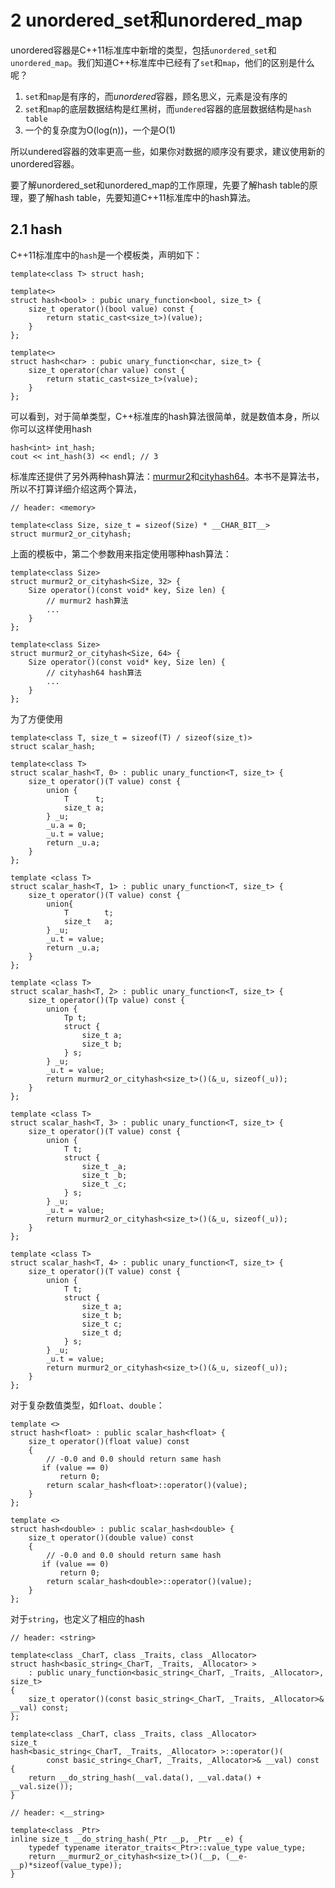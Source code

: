# 2 unordered_set和unordered_map

unordered容器是C++11标准库中新增的类型，包括`unordered_set`和`unordered_map`。我们知道C++标准库中已经有了`set`和`map`，他们的区别是什么呢？

1. `set`和`map`是有序的，而*unordered*容器，顾名思义，元素是没有序的
2. `set`和`map`的底层数据结构是红黑树，而`undered`容器的底层数据结构是`hash table`
3. 一个的复杂度为O(log(n))，一个是O(1)

所以undered容器的效率更高一些，如果你对数据的顺序没有要求，建议使用新的unordered容器。

要了解unordered_set和unordered_map的工作原理，先要了解hash table的原理，要了解hash table，先要知道C++11标准库中的hash算法。

## 2.1 hash

C++11标准库中的`hash`是一个模板类，声明如下：

```
template<class T> struct hash;

template<>
struct hash<bool> : pubic unary_function<bool, size_t> {
    size_t operator()(bool value) const {
        return static_cast<size_t>)(value);
    }
};

template<>
struct hash<char> : pubic unary_function<char, size_t> {
    size_t operator(char value) const {
        return static_cast<size_t>(value);
    }
};
```

可以看到，对于简单类型，C++标准库的hash算法很简单，就是数值本身，所以你可以这样使用hash

```
hash<int> int_hash;
cout << int_hash(3) << endl; // 3
```

标准库还提供了另外两种hash算法：[murmur2](https://en.wikipedia.org/wiki/MurmurHash)和[cityhash64](https://github.com/google/cityhash)。本书不是算法书，所以不打算详细介绍这两个算法，

```
// header: <memory>

template<class Size, size_t = sizeof(Size) * __CHAR_BIT__>
struct murmur2_or_cityhash;
```

上面的模板中，第二个参数用来指定使用哪种hash算法：

```
template<class Size>
struct murmur2_or_cityhash<Size, 32> {
    Size operator()(const void* key, Size len) {
        // murmur2 hash算法
        ...
    }
};

template<class Size>
struct murmur2_or_cityhash<Size, 64> {
    Size operator()(const void* key, Size len) {
        // cityhash64 hash算法
        ...
    }
};
```

为了方便使用

```
template<class T, size_t = sizeof(T) / sizeof(size_t)>
struct scalar_hash;

template<class T>
struct scalar_hash<T, 0> : public unary_function<T, size_t> {
    size_t operator()(T value) const {
        union {
            T      t;
            size_t a;
        } _u;
        _u.a = 0;
        _u.t = value;
        return _u.a;
    }
};

template <class T>
struct scalar_hash<T, 1> : public unary_function<T, size_t> {
    size_t operator()(T value) const {
        union{
            T        t;
            size_t   a;
        } _u;
        _u.t = value;
        return _u.a;
    }
};

template <class T>
struct scalar_hash<T, 2> : public unary_function<T, size_t> {
    size_t operator()(Tp value) const {
        union {
            Tp t;
            struct {
                size_t a;
                size_t b;
            } s;
        } _u;
        _u.t = value;
        return murmur2_or_cityhash<size_t>()(&_u, sizeof(_u));
    }
};

template <class T>
struct scalar_hash<T, 3> : public unary_function<T, size_t> {
    size_t operator()(T value) const {
        union {
            T t;
            struct {
                size_t _a;
                size_t _b;
                size_t _c;
            } s;
        } _u;
        _u.t = value;
        return murmur2_or_cityhash<size_t>()(&_u, sizeof(_u));
    }
};

template <class T>
struct scalar_hash<T, 4> : public unary_function<T, size_t> {
    size_t operator()(T value) const {
        union {
            T t;
            struct {
                size_t a;
                size_t b;
                size_t c;
                size_t d;
            } s;
        } _u;
        _u.t = value;
        return murmur2_or_cityhash<size_t>()(&_u, sizeof(_u));
    }
};
```

对于复杂数值类型，如`float`、`double`：

```
template <>
struct hash<float> : public scalar_hash<float> {
    size_t operator()(float value) const
    {
        // -0.0 and 0.0 should return same hash
       if (value == 0)
           return 0;
        return scalar_hash<float>::operator()(value);
    }
};

template <>
struct hash<double> : public scalar_hash<double> {
    size_t operator()(double value) const
    {
        // -0.0 and 0.0 should return same hash
       if (value == 0)
           return 0;
        return scalar_hash<double>::operator()(value);
    }
};
```

对于`string`，也定义了相应的hash

```
// header: <string>

template<class _CharT, class _Traits, class _Allocator>
struct hash<basic_string<_CharT, _Traits, _Allocator> >
    : public unary_function<basic_string<_CharT, _Traits, _Allocator>, size_t>
{
    size_t operator()(const basic_string<_CharT, _Traits, _Allocator>& __val) const;
};

template<class _CharT, class _Traits, class _Allocator>
size_t
hash<basic_string<_CharT, _Traits, _Allocator> >::operator()(
        const basic_string<_CharT, _Traits, _Allocator>& __val) const {
    return __do_string_hash(__val.data(), __val.data() + __val.size());
}

// header: <__string>

template<class _Ptr>
inline size_t __do_string_hash(_Ptr __p, _Ptr __e) {
    typedef typename iterator_traits<_Ptr>::value_type value_type;
    return __murmur2_or_cityhash<size_t>()(__p, (__e-__p)*sizeof(value_type));
}
```


